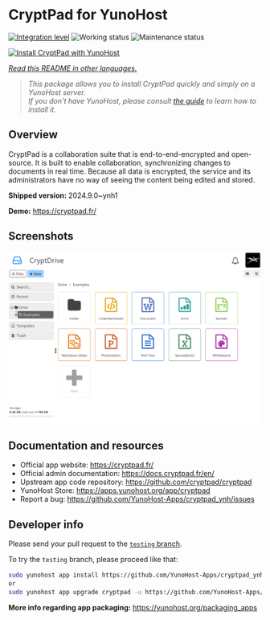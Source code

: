 <!--
N.B.: This README was automatically generated by <https://github.com/YunoHost/apps/tree/master/tools/readme_generator>
It shall NOT be edited by hand.
-->

# CryptPad for YunoHost

[![Integration level](https://dash.yunohost.org/integration/cryptpad.svg)](https://ci-apps.yunohost.org/ci/apps/cryptpad/) ![Working status](https://ci-apps.yunohost.org/ci/badges/cryptpad.status.svg) ![Maintenance status](https://ci-apps.yunohost.org/ci/badges/cryptpad.maintain.svg)

[![Install CryptPad with YunoHost](https://install-app.yunohost.org/install-with-yunohost.svg)](https://install-app.yunohost.org/?app=cryptpad)

*[Read this README in other languages.](./ALL_README.md)*

> *This package allows you to install CryptPad quickly and simply on a YunoHost server.*  
> *If you don't have YunoHost, please consult [the guide](https://yunohost.org/install) to learn how to install it.*

## Overview

CryptPad is a collaboration suite that is end-to-end-encrypted and open-source. It is built to enable collaboration, synchronizing changes to documents in real time. Because all data is encrypted, the service and its administrators have no way of seeing the content being edited and stored.

**Shipped version:** 2024.9.0~ynh1

**Demo:** <https://cryptpad.fr/>

## Screenshots

![Screenshot of CryptPad](./doc/screenshots/screenshot.png)

## Documentation and resources

- Official app website: <https://cryptpad.fr/>
- Official admin documentation: <https://docs.cryptpad.fr/en/>
- Upstream app code repository: <https://github.com/cryptpad/cryptpad>
- YunoHost Store: <https://apps.yunohost.org/app/cryptpad>
- Report a bug: <https://github.com/YunoHost-Apps/cryptpad_ynh/issues>

## Developer info

Please send your pull request to the [`testing` branch](https://github.com/YunoHost-Apps/cryptpad_ynh/tree/testing).

To try the `testing` branch, please proceed like that:

```bash
sudo yunohost app install https://github.com/YunoHost-Apps/cryptpad_ynh/tree/testing --debug
or
sudo yunohost app upgrade cryptpad -u https://github.com/YunoHost-Apps/cryptpad_ynh/tree/testing --debug
```

**More info regarding app packaging:** <https://yunohost.org/packaging_apps>
